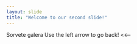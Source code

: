 ```yaml
---
layout: slide
title: "Welcome to our second slide!"
---
```

Sorvete galera
Use the left arrow to go back! <<--
